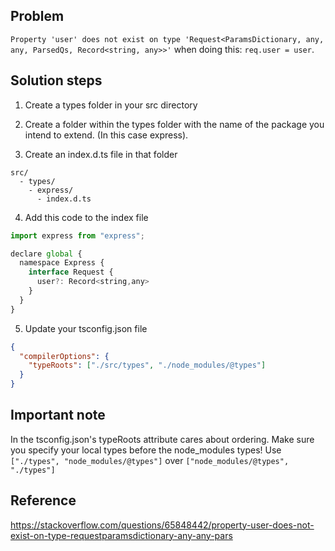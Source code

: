 ## Problem

`Property 'user' does not exist on type 'Request<ParamsDictionary, any, any, ParsedQs, Record<string, any>>'` when doing this: `req.user = user`.

## Solution steps

1. Create a types folder in your src directory

2. Create a folder within the types folder with the name of the package you intend to extend. (In this case express).

3. Create an index.d.ts file in that folder

```
src/
  - types/
    - express/
      - index.d.ts
```

4. Add this code to the index file

```js
import express from "express";

declare global {
  namespace Express {
    interface Request {
      user?: Record<string,any>
    }
  }
}
```

5. Update your tsconfig.json file

```json
{
  "compilerOptions": {
    "typeRoots": ["./src/types", "./node_modules/@types"]
  }
}
```

## Important note

In the tsconfig.json's typeRoots attribute cares about ordering. Make sure you specify your local types before the node_modules types! Use `["./types", "node_modules/@types"]` over `["node_modules/@types", "./types"]`

## Reference

https://stackoverflow.com/questions/65848442/property-user-does-not-exist-on-type-requestparamsdictionary-any-any-pars
